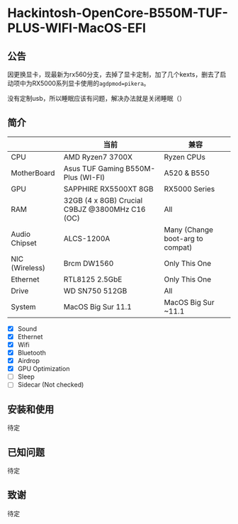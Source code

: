 # Hackintosh-OpenCore-B550M-TUF-PLUS-WIFI-MacOS-EFI

## 公告

因更换显卡，现最新为rx560分支，去掉了显卡定制，加了几个kexts，删去了启动项中为RX5000系列显卡使用的`agdpmod=pikera`。

没有定制usb，所以睡眠应该有问题，解决办法就是关闭睡眠（）

## 简介


|   | 当前 | 兼容 |
| - | - | - |
| CPU | AMD Ryzen7 3700X | Ryzen CPUs |
| MotherBoard | Asus TUF Gaming B550M-Plus (WI-FI) | A520 & B550 |
| GPU | SAPPHIRE RX5500XT 8GB | RX5000 Series |
| RAM | 32GB (4 x 8GB) Crucial C9BJZ @3800MHz C16 (OC) | All |
| Audio Chipset | ALCS-1200A | Many (Change boot-arg to compat) |
| NIC (Wireless) | Brcm DW1560 | Only This One |
| Ethernet | RTL8125 2.5GbE | Only This One |
| Drive | WD SN750 512GB | All |
| System | MacOS Big Sur 11.1 | MacOS Big Sur ~11.1 |

- [X] Sound
- [X] Ethernet
- [X] Wifi
- [X] Bluetooth
- [X] Airdrop
- [X] GPU Optimization
- [ ] Sleep
- [ ] Sidecar (Not checked)

## 安装和使用

待定

## 已知问题

待定

## 致谢

待定
